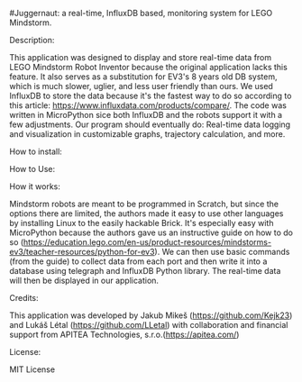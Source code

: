#Juggernaut: a real-time, InfluxDB based, monitoring system for LEGO Mindstorm.

Description: 

This application was designed to display and store real-time data from LEGO Mindstorm Robot Inventor because the original application lacks this feature.
It also serves as a substitution for EV3's 8 years old DB system, which is much slower, uglier, and less user friendly than ours. 
We used InfluxDB to store the data because it's the fastest way to do so according to this article: https://www.influxdata.com/products/compare/. 
The code was written in MicroPython sice both InfluxDB and the robots support it with a few adjustments. 
Our program should eventually do: Real-time data logging and visualization in customizable graphs, trajectory calculation, and more. 

How to install:

How to Use:

How it works:

Mindstorm robots are meant to be programmed in Scratch, but since the options there are limited, the authors made it easy to use other languages by installing Linux to the easily hackable Brick.
It's especially easy with MicroPython because the authors gave us an instructive guide on how to do so (https://education.lego.com/en-us/product-resources/mindstorms-ev3/teacher-resources/python-for-ev3). 
We can then use basic commands (from the guide) to collect data from each port and then write it into a database using telegraph and InfluxDB Python library. 
The real-time data will then be displayed in our application. 

Credits:

This application was developed by 
Jakub Mikeš (https://github.com/Kejk23)
and Lukáš Létal (https://github.com/LLetal)
with collaboration and financial support from APITEA Technologies, s.r.o.(https://apitea.com/)

License:

MIT License
